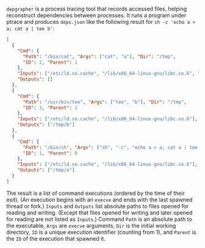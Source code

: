 `depgrapher` is a process tracing tool that records accessed files, helping reconstruct dependencies between processes.  It runs a program under ptrace and produces `deps.json` like the following result for `sh -c 'echo a > a; cat a | tee b'`:

```json
[
  {
    "Cmd": {
      "Path": "/bin/cat", "Args": ["cat", "a"], "Dir": "/tmp",
      "ID": 2, "Parent": 1
    },
    "Inputs": ["/etc/ld.so.cache", "/lib/x86_64-linux-gnu/libc.so.6", "/tmp/a"],
    "Outputs": []
  },
  {
    "Cmd": {
      "Path": "/usr/bin/tee", "Args": ["tee", "b"], "Dir": "/tmp",
      "ID": 3, "Parent": 1
    },
    "Inputs": ["/etc/ld.so.cache", "/lib/x86_64-linux-gnu/libc.so.6"],
    "Outputs": ["/tmp/b"]
  },
  {
    "Cmd": {
      "Path": "/bin/sh", "Args": ["sh", "-c", "echo a > a; cat a | tee b"], "Dir": "/tmp",
      "ID": 1, "Parent": 0
    },
    "Inputs": ["/etc/ld.so.cache", "/lib/x86_64-linux-gnu/libc.so.6"],
    "Outputs": ["/tmp/a"]
  }
]
```

The result is a list of command executions (ordered by the time of their exit).  (An execution begins with an `execve` and ends with the last spawned thread or fork.)  `Inputs` and `Outputs` list absolute paths to files opened for reading and writing.  (Except that files opened for writing and later opened for reading are not listed as `Inputs`.)  Command `Path` is an absolute path to the executable, `Args` are `execve` arguments, `Dir` is the initial working directory, `ID` is a unique execution identifier (counting from 1), and `Parent` is the `ID` of the execution that spawned it.

